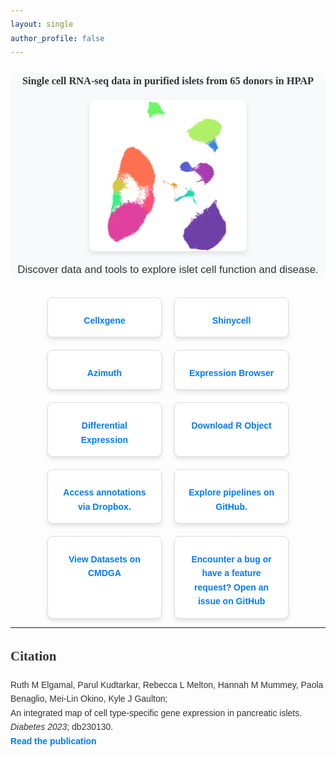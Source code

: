 ```yaml
---
layout: single
author_profile: false
---
```

<!-- Include Font Awesome for icons -->
<link href="https://cdnjs.cloudflare.com/ajax/libs/font-awesome/6.0.0-beta3/css/all.min.css" rel="stylesheet">

<style>
  body {
    font-family: 'Arial', sans-serif;
    line-height: 1.6;
    color: #333;
  }
  h1, h2, h3 {
    font-family: 'Georgia', serif;
  }
  a {
    color: #007BFF;
    text-decoration: none;
    font-weight: bold;
  }
  a:hover {
    color: #0056b3;
    text-decoration: underline;
  }
  .hero-banner {
    background-color: #f8f9fa;
    text-align: center;
    margin-bottom: 30px;
  }
  .hero-banner h1 {
    font-size: 2.5em;
    margin-bottom: 10px;
  }
  .hero-banner p {
    font-size: 1.2em;
  }
  .hero-banner img {
    width: 50%;
    margin: 10px auto;
    display: block;
    border-radius: 8px;
    box-shadow: 0 4px 8px rgba(0, 0, 0, 0.1);
  }  
  .card-container {
    display: flex;
    flex-wrap: wrap;
    gap: 20px;
    justify-content: center;
  }
  .card {
    border: 1px solid #ddd;
    padding: 15px;
    border-radius: 8px;
    width: 30%;
    box-shadow: 0 4px 6px rgba(0, 0, 0, 0.1);
    text-align: center;
    background-color: #fff;
  }
  .card h3 {
    margin: 10px 0;
    font-size: 1.2em;
  }
  .card i {
    font-size: 2em;
    margin-bottom: 10px;
    color: #007BFF;
  }
  .card a {
    display: block;
    margin-top: 10px;
  }
</style>
<div class="hero-banner">
  <h3>Single cell RNA-seq data in purified islets from 65 donors in HPAP</h3>
  <img src="/assets/images/215863832-3fd876fb-a828-4ca5-a058-3417d7386b23.png" alt="Islet Genomics">
  <p>Discover data and tools to explore islet cell function and disease.</p>
</div>

<div class="card-container">
  <!-- Cellxgene -->
  <div class="card">
    <i class="fas fa-dna"></i>
    <a href="http://tools.cmdga.org:5005/view/hpap_rna_cellxgene.h5ad" target="_blank">Cellxgene</a>
  </div>

  <!-- Shinycell -->
  <div class="card">
    <i class="fas fa-chart-bar"></i>
    <a href="http://tools.cmdga.org:3838/islet-rna-hpap-browser/" target="_blank">Shinycell</a>
  </div>

  <!-- Azimuth -->
  <div class="card">
    <i class="fas fa-map-marked-alt"></i>
    <a href="http://tools.cmdga.org:6388" target="_blank">Azimuth</a>
  </div>

  <!-- Expression Browser -->
  <div class="card">
    <i class="fas fa-search"></i>
    <a href="http://tools.cmdga.org:3838/isletHPAP-expression/" target="_blank">Expression Browser</a>
  </div>

  <!-- Differential Expression Browser -->
  <div class="card">
    <i class="fas fa-exchange-alt"></i>
    <a href="http://tools.cmdga.org:3838/isletHPAP-deseq/" target="_blank">Differential Expression</a>
  </div>

  <!-- Processed Files -->
  <div class="card">
    <i class="fas fa-file-alt"></i>
    <a href="https://islet-hpap.s3.us-west-2.amazonaws.com/hpap_islet_scRNAseq.rds" target="_blank">Download R Object</a>
  </div>

  <!-- Cell Type Annotations -->
  <div class="card">
    <i class="fas fa-table"></i>
    <a href="https://www.dropbox.com/sh/k4uz72wxkxas1s9/AAA4tdLZXckXHh7b_LSnmLoGa?dl=0" target="_blank">Access annotations via Dropbox.</a>
  </div>

  <!-- Analysis Pipelines -->
  <div class="card">
    <i class="fas fa-code"></i>
    <a href="https://github.com/Gaulton-Lab/HPAP-scRNA-seq" target="_blank">Explore pipelines on GitHub.</a>
  </div>

  <!-- CMDGA Data -->
  <div class="card">
    <i class="fas fa-database"></i>
    <a href="https://cmdga.org/publications/22fa8a27-8272-40fe-9aed-26bf14c40038/" target="_blank">View Datasets on CMDGA</a>
  </div>

  <!-- Getting Help -->
  <div class="card">
    <i class="fas fa-question-circle"></i>
    <a href="https://github.com/Gaulton-Lab/HPAP-scRNA-seq/issues" target="_blank">Encounter a bug or have a feature request? Open an issue on GitHub</a>
  </div>
</div>

---

## **Citation**

Ruth M Elgamal, Parul Kudtarkar, Rebecca L Melton, Hannah M Mummey, Paola Benaglio, Mei-Lin Okino, Kyle J Gaulton;  
An integrated map of cell type-specific gene expression in pancreatic islets. *Diabetes 2023*; db230130.  
[**Read the publication**](https://doi.org/10.2337/db23-0130)
